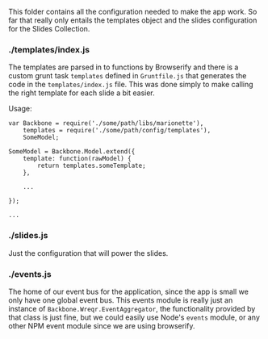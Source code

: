 This folder contains all the configuration needed to make the app work. So far that really only entails the templates object and the slides configuration for the Slides Collection.

### ./templates/index.js

The templates are parsed in to functions by Browserify and there is a custom grunt task `templates` defined in `Gruntfile.js` that generates the code in the `templates/index.js` file. This was done simply to make calling the right template for each slide a bit easier.

Usage:


```
var Backbone = require('./some/path/libs/marionette'),
    templates = require('./some/path/config/templates'),
    SomeModel;

SomeModel = Backbone.Model.extend({
    template: function(rawModel) {
        return templates.someTemplate;
    },

    ...

});

...

```


### ./slides.js

Just the configuration that will power the slides.


### ./events.js

The home of our event bus for the application, since the app is small we only have one global event bus. This events module is really just an instance of `Backbone.Wreqr.EventAggregator`, the functionality provided by that class is just fine, but we could easily use Node's `events` module, or any other NPM event module since we are using browserify.
